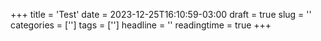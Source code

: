 +++
title = 'Test'
date = 2023-12-25T16:10:59-03:00
draft = true
slug = ''
categories = ['']
tags = ['']
headline = ''
readingtime = true
+++